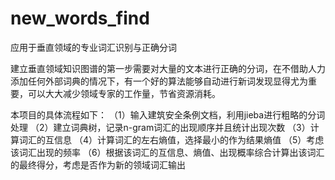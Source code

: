 # new_words_find
应用于垂直领域的专业词汇识别与正确分词

建立垂直领域知识图谱的第一步需要对大量的文本进行正确的分词，在不借助人力添加任何外部词典的情况下，有一个好的算法能够自动进行新词发现显得尤为重要，可以大大减少领域专家的工作量，节省资源消耗。

本项目的具体流程如下：
（1）输入建筑安全条例文档，利用jieba进行粗略的分词处理
（2）建立词典树，记录n-gram词汇的出现顺序并且统计出现次数
（3）计算词汇的互信息
（4）计算词汇的左右熵值，选择最小的作为结果熵值
（5）考虑该词汇出现的频率
（6）根据该词汇的互信息、熵值、出现概率综合计算出该词汇的最终得分，考虑是否作为新的领域词汇输出

